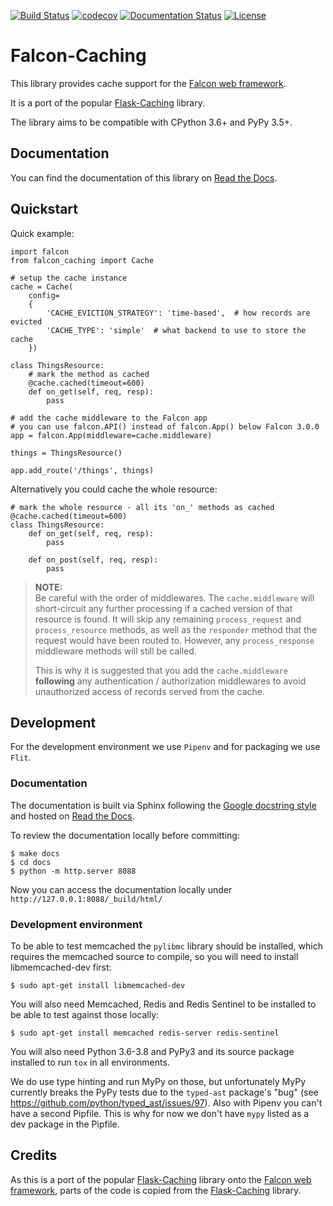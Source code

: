 [![Build Status](https://travis-ci.com/zoltan-fedor/falcon-caching.svg?branch=master)](https://travis-ci.com/zoltan-fedor/falcon-caching)
[![codecov](https://codecov.io/gh/zoltan-fedor/falcon-caching/branch/master/graph/badge.svg)](https://codecov.io/gh/zoltan-fedor/falcon-caching)
[![Documentation Status](https://readthedocs.org/projects/falcon-caching/badge/?version=latest)](https://falcon-caching.readthedocs.io/en/latest/?badge=latest)
[![License](https://img.shields.io/badge/license-MIT-green.svg)](https://github.com/zoltan-fedor/falcon-caching)

# Falcon-Caching

This library provides cache support for the [Falcon web framework](https://github.com/falconry/falcon).

It is a port of the popular [Flask-Caching](https://github.com/sh4nks/flask-caching) library.

The library aims to be compatible with CPython 3.6+ and PyPy 3.5+.


## Documentation

You can find the documentation of this library on [Read the Docs](https://falcon-caching.readthedocs.io/).


## Quickstart


Quick example:
```
import falcon
from falcon_caching import Cache

# setup the cache instance
cache = Cache(
    config=
    {
        'CACHE_EVICTION_STRATEGY': 'time-based',  # how records are evicted
        'CACHE_TYPE': 'simple'  # what backend to use to store the cache
    })

class ThingsResource:
    # mark the method as cached
    @cache.cached(timeout=600)
    def on_get(self, req, resp):
        pass

# add the cache middleware to the Falcon app
# you can use falcon.API() instead of falcon.App() below Falcon 3.0.0
app = falcon.App(middleware=cache.middleware)

things = ThingsResource()

app.add_route('/things', things)
```

Alternatively you could cache the whole resource:
```
# mark the whole resource - all its 'on_' methods as cached
@cache.cached(timeout=600)
class ThingsResource:
    def on_get(self, req, resp):
        pass

    def on_post(self, req, resp):
        pass
```

> **NOTE:**  
> Be careful with the order of middlewares. The `cache.middleware` will
short-circuit any further processing if a cached version of that resource is found.
It will skip any remaining `process_request` and `process_resource` methods,
as well as the `responder` method that the request would have been routed to.
However, any `process_response` middleware methods will still be called.
>
> This is why it is suggested that you add the `cache.middleware` **following** any
authentication / authorization middlewares to avoid unauthorized access of records
served from the cache.

## Development

For the development environment we use `Pipenv` and for packaging we use `Flit`.

### Documentation

The documentation is built via Sphinx following the 
[Google docstring style](https://www.sphinx-doc.org/en/master/usage/extensions/example_google.html#example-google) 
and hosted on [Read the Docs](https://falcon-caching.readthedocs.io/en/latest/).

To review the documentation locally before committing:
```
$ make docs
$ cd docs
$ python -m http.server 8088
```

Now you can access the documentation locally under `http://127.0.0.1:8088/_build/html/`

### Development environment

To be able to test memcached the `pylibmc` library should be installed, which requires
the memcached source to compile, so you will need to install libmemcached-dev first:
```
$ sudo apt-get install libmemcached-dev
```

You will also need Memcached, Redis and Redis Sentinel to be installed 
to be able to test against those locally:
```
$ sudo apt-get install memcached redis-server redis-sentinel
```

You will also need Python 3.6-3.8 and PyPy3 and its source package installed to run
`tox` in all environments.

We do use type hinting and run MyPy on those, but unfortunately MyPy currently breaks
the PyPy tests due to the `typed-ast` package's "bug" (see
https://github.com/python/typed_ast/issues/97). Also with Pipenv you can't 
have a second Pipfile. This is why for now we don't have `mypy` listed as a dev package
in the Pipfile.

## Credits

As this is a port of the popular [Flask-Caching](https://github.com/sh4nks/flask-caching) library
onto the [Falcon web framework](https://github.com/falconry/falcon), parts of the code is copied
from the [Flask-Caching](https://github.com/sh4nks/flask-caching) library.
